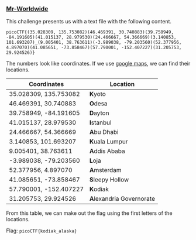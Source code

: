 ### [Mr-Worldwide](https://play.picoctf.org/practice/challenge/40)

This challenge presents us with a text file with the following content.

    picoCTF{(35.028309, 135.753082)(46.469391, 30.740883)(39.758949, -84.191605)(41.015137, 28.979530)(24.466667, 54.366669)(3.140853, 101.693207)_(9.005401, 38.763611)(-3.989038, -79.203560)(52.377956, 4.897070)(41.085651, -73.858467)(57.790001, -152.407227)(31.205753, 29.924526)}

The numbers look like coordinates. If we use [google maps](maps.google.com), we can find their locations.

|Coordinates           |Location                  |
|----------------------|--------------------------|
|35.028309, 135.753082 |**K**yoto                 |
|46.469391, 30.740883  |**O**desa                 |
|39.758949, -84.191605 |**D**ayton                |
|41.015137, 28.979530  |**I**stanbul              |
|24.466667, 54.366669  |**A**bu Dhabi             |
|3.140853, 101.693207  |**K**uala Lumpur          |
|9.005401, 38.763611   |**A**ddis Ababa           |
|-3.989038, -79.203560 |**L**oja                  |
|52.377956, 4.897070   |**A**msterdam             |
|41.085651, -73.858467 |**S**leepy Hollow         |
|57.790001, -152.407227|**K**odiak                |
|31.205753, 29.924526  |**A**lexandria Governorate|

From this table, we can make out the flag using the first letters of the locations.

Flag: `picoCTF{kodiak_alaska}`
